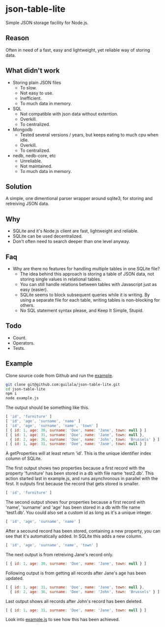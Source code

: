 # json-table-lite
Simple JSON storage facility for Node.js.

## Reason
Often in need of a fast, easy and lightweight, yet reliable way of storing data.

## What didn't work
* Storing plain JSON files
   * To slow.
   * Not easy to use.
   * Inefficient.
   * To much data in memory.
* SQL
   * Not compatible with json data without extention.
   * Overkill.
   * To centralized.
* Mongodb
   * Tested several versions / years, but keeps eating to much cpu when idle.
   * Overkill.
   * To centralized.
* nedb, nedb-core, etc
   * Unreliable.
   * Not maintained.
   * To much data in memory.

## Solution
A simple, one dimentional parser wrapper around sqlite3, for storing and retreiving JSON data.

## Why
* SQLite and it's Node.js client are fast, lightweight and reliable.
* SQLite can be used decentralized.
* Don't often need to search deeper than one level anyway.

## Faq
* Why are there no features for handling multiple tables in one SQLite file?
   * The idea behind this approach is storing a table of JSON data, not storing single values in relational tables.
   * You can still handle relations between tables with Javascript just as easy (easier).
   * SQLite seems to block subsequent queries while it is writing. By using a separate file for each table, writing tables is non-blocking for others.
   * No SQL statement syntax please, and Keep It Simple, Stupid.

## Todo
* Count.
* Operators.
* Tests.

## Example
Clone source code from Github and run the [example](../blob/master/example.js).
```bash
git clone git@github.com:guilala/json-table-lite.git
cd json-table-lite
npm i
node example.js
```

The output should be something like this.
```javascript
[ 'id', 'furniture' ]
[ 'id', 'age', 'surname', 'name' ]
[ 'id', 'age', 'surname', 'name', 'town' ]
[ { id: 1, age: 30, surname: 'Doe', name: 'Jane', town: null } ]
[ { id: 1, age: 31, surname: 'Doe', name: 'Jane', town: null },
  { id: 2, age: 36, surname: 'Doe', name: 'John', town: 'Brussels' } ]
[ { id: 1, age: 31, surname: 'Doe', name: 'Jane', town: null } ]
```

A getProperties will at least return 'id'. This is the unique identifier index column of SQLite.

The first output shows two properties because a first record with the property 'furniture' has been stored in a db with file name 'test2.db'. This action started last in example.js, and runs asynchronous in parallel with the first. It outputs first because the record that gets stored is smaller.
```javascript
[ 'id', 'furniture' ]
```

The second output shows four properties because a first record with 'name', 'surname' and 'age' has been stored in a db with file name 'test1.db'. You could also set a custom id as long as it's a unique integer.
```javascript
[ 'id', 'age', 'surname', 'name' ]
```

After a secound record has been stored, containing a new property, you can see that it's automatically added. In SQLite this adds a new column.
```javascript
[ 'id', 'age', 'surname', 'name', 'town' ]
```

The next output is from retreiving Jane's record only.
```javascript
[ { id: 1, age: 30, surname: 'Doe', name: 'Jane', town: null } ]
```

Following output is from getting all records after Jane's age has been updated.
```javascript
[ { id: 1, age: 31, surname: 'Doe', name: 'Jane', town: null },
  { id: 2, age: 36, surname: 'Doe', name: 'John', town: 'Brussels' } ]
```

Last output shows all records after John's record has been deleted.
```javascript
[ { id: 1, age: 31, surname: 'Doe', name: 'Jane', town: null } ]
```

Look into [example.js](../blob/master/example.js) to see how this has been achieved.

